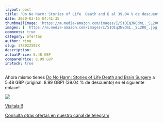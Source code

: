```yaml
---
layout: post
title: 'Do No Harm: Stories of Life  Death and B al 39.04 % de descuento'
date: 2020-03-15 04:41:35
thumbnailImage: 'https://m.media-amazon.com/images/I/51OIq3NEdmL._SL200_.jpg'
images: [ 'https://m.media-amazon.com/images/I/51OIq3NEdmL._SL200_.jpg' ]
comments: true
category: ofertas
author: ring
slug: 178022592X
description:
actualPrice: 5.48 GBP
comparePrice: 8.99 GBP
inStock: true
---
```


Ahora mismo tienes [Do No Harm: Stories of Life  Death and Brain Surgery](https://www.amazon.co.uk/dp/178022592X/?tag=redken01-21) a 5.48 GBP (original: 8.99 GBP) (39.04 %  de descuento) en el siguiente enlace!

[![](https://m.media-amazon.com/images/I/51OIq3NEdmL._SL200_.jpg)](https://www.amazon.co.uk/dp/178022592X/?tag=redken01-21)

[Visítala!!!](https://www.amazon.co.uk/dp/178022592X/?tag=redken01-21)

[Consulta otras ofertas en nuestro canal de telegram](https://t.me/s/ofertas25)
